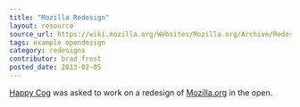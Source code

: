 ```yaml
---
title: "Mozilla Redesign"
layout: resource
source_url: https://wiki.mozilla.org/Websites/Mozilla.org/Archive/Redesign
tags: example opendesign
category: redesigns
contributor: brad_frost
posted_date: 2013-02-05
---
```

[Happy Cog](http://happycog.com/) was asked to work on a redesign of [Mozilla.org](http://www.mozilla.org/en-US/) in the open.
